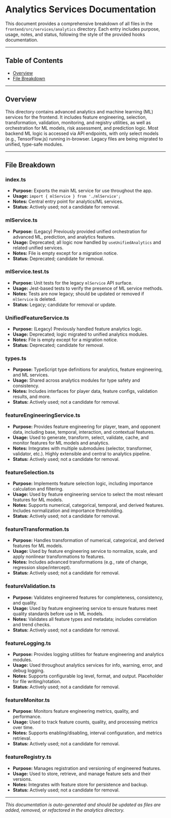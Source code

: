# Analytics Services Documentation

This document provides a comprehensive breakdown of all files in the `frontend/src/services/analytics` directory. Each entry includes purpose, usage, notes, and status, following the style of the provided hooks documentation.

---

## Table of Contents

- [Overview](#overview)
- [File Breakdown](#file-breakdown)

---

## Overview

This directory contains advanced analytics and machine learning (ML) services for the frontend. It includes feature engineering, selection, transformation, validation, monitoring, and registry utilities, as well as orchestration for ML models, risk assessment, and prediction logic. Most backend ML logic is accessed via API endpoints, with only select models (e.g., TensorFlow.js) running in-browser. Legacy files are being migrated to unified, type-safe modules.

---

## File Breakdown

### index.ts

- **Purpose:** Exports the main ML service for use throughout the app.
- **Usage:** `import { mlService } from './mlService';`
- **Notes:** Central entry point for analytics/ML services.
- **Status:** Actively used; not a candidate for removal.

### mlService.ts

- **Purpose:** (Legacy) Previously provided unified orchestration for advanced ML, prediction, and analytics features.
- **Usage:** Deprecated; all logic now handled by `useUnifiedAnalytics` and related unified services.
- **Notes:** File is empty except for a migration notice.
- **Status:** Deprecated; candidate for removal.

### mlService.test.ts

- **Purpose:** Unit tests for the legacy `mlService` API surface.
- **Usage:** Jest-based tests to verify the presence of ML service methods.
- **Notes:** Tests are now legacy; should be updated or removed if `mlService` is deleted.
- **Status:** Legacy; candidate for removal or update.

### UnifiedFeatureService.ts

- **Purpose:** (Legacy) Previously handled feature analytics logic.
- **Usage:** Deprecated; logic migrated to unified analytics modules.
- **Notes:** File is empty except for a migration notice.
- **Status:** Deprecated; candidate for removal.

### types.ts

- **Purpose:** TypeScript type definitions for analytics, feature engineering, and ML services.
- **Usage:** Shared across analytics modules for type safety and consistency.
- **Notes:** Includes interfaces for player data, feature configs, validation results, and more.
- **Status:** Actively used; not a candidate for removal.

### featureEngineeringService.ts

- **Purpose:** Provides feature engineering for player, team, and opponent data, including base, temporal, interaction, and contextual features.
- **Usage:** Used to generate, transform, select, validate, cache, and monitor features for ML models and analytics.
- **Notes:** Integrates with multiple submodules (selector, transformer, validator, etc.). Highly extensible and central to analytics pipeline.
- **Status:** Actively used; not a candidate for removal.

### featureSelection.ts

- **Purpose:** Implements feature selection logic, including importance calculation and filtering.
- **Usage:** Used by feature engineering service to select the most relevant features for ML models.
- **Notes:** Supports numerical, categorical, temporal, and derived features. Includes normalization and importance thresholding.
- **Status:** Actively used; not a candidate for removal.

### featureTransformation.ts

- **Purpose:** Handles transformation of numerical, categorical, and derived features for ML models.
- **Usage:** Used by feature engineering service to normalize, scale, and apply nonlinear transformations to features.
- **Notes:** Includes advanced transformations (e.g., rate of change, regression slope/intercept).
- **Status:** Actively used; not a candidate for removal.

### featureValidation.ts

- **Purpose:** Validates engineered features for completeness, consistency, and quality.
- **Usage:** Used by feature engineering service to ensure features meet quality standards before use in ML models.
- **Notes:** Validates all feature types and metadata; includes correlation and trend checks.
- **Status:** Actively used; not a candidate for removal.

### featureLogging.ts

- **Purpose:** Provides logging utilities for feature engineering and analytics modules.
- **Usage:** Used throughout analytics services for info, warning, error, and debug logging.
- **Notes:** Supports configurable log level, format, and output. Placeholder for file writing/rotation.
- **Status:** Actively used; not a candidate for removal.

### featureMonitor.ts

- **Purpose:** Monitors feature engineering metrics, quality, and performance.
- **Usage:** Used to track feature counts, quality, and processing metrics over time.
- **Notes:** Supports enabling/disabling, interval configuration, and metrics retrieval.
- **Status:** Actively used; not a candidate for removal.

### featureRegistry.ts

- **Purpose:** Manages registration and versioning of engineered features.
- **Usage:** Used to store, retrieve, and manage feature sets and their versions.
- **Notes:** Integrates with feature store for persistence and backup.
- **Status:** Actively used; not a candidate for removal.

---

_This documentation is auto-generated and should be updated as files are added, removed, or refactored in the analytics directory._
